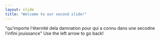 ```yaml
---
layout: slide
title: "Welcome to our second slide!"
---
```

"qu'importe l'éternité dela damnation pour qui a connu dans une secodne l'infini jouissance"
Use the left arrow to go back!
